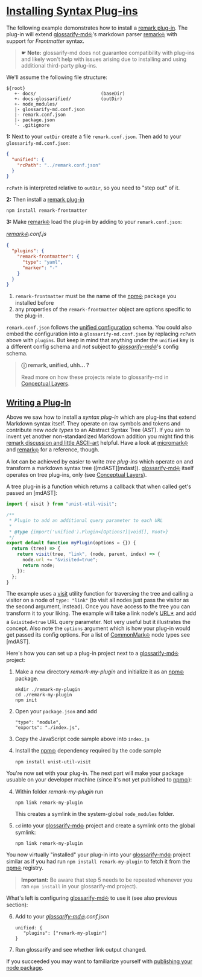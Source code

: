 # [Installing Syntax Plug-ins](#installing-syntax-plug-ins)

[doc-conceptual-layers]: ./conceptual-layers.md

[mdast-util-visit]: https://npmjs.com/package/mdast-util-visit

[remark-discussion]: https://github.com/remarkjs/remark/discussions/869#discussioncomment-1602674

[remark-frontmatter]: https://npmjs.com/package/remark-frontmatter

[remark-plugin]: https://github.com/remarkjs/awesome-remark

[unified-config]: https://github.com/unifiedjs/unified-engine/blob/main/doc/configure.md

The following example demonstrates how to install a [remark plug-in][remark-plugin]. The plug-in will extend [glossarify-md⎆][1]'s markdown parser [remark⎆][2]  with support for *Frontmatter* syntax.

> **☛ Note:** glossarify-md does not guarantee compatibility with plug-ins and likely won't help with issues arising due to installing and using additional third-party plug-ins.

We'll assume the following file structure:

    ${root}
       +- docs/                        (baseDir)
       +- docs-glossarified/           (outDir)
       +- node_modules/
       |- glossarify-md.conf.json
       |- remark.conf.json
       |- package.json
       '- .gitignore

**1:** Next to your `outDir` create a file `remark.conf.json`. Then add to your `glossarify-md.conf.json`:

```json
{
  "unified": {
    "rcPath": "../remark.conf.json"
  }
}
```

`rcPath` is interpreted relative to `outDir`, so you need to "step out" of it.

**2:** Then install a [remark plug-in][remark-plugin]

    npm install remark-frontmatter

**3:** Make [remark⎆][2] load the plug-in by adding to your `remark.conf.json`:

*[remark⎆][2].conf.js*

```json
{
  "plugins": {
    "remark-frontmatter": {
      "type": "yaml",
      "marker": "-"
    }
  }
}
```

1.  `remark-frontmatter` must be the name of the [npm⎆][3] package you installed before
2.  any properties of the `remark-frontmatter` object are options specific to the plug-in.

`remark.conf.json` follows the [unified configuration][unified-config] schema. You could also embed the configuration into a `glossarify-md.conf.json` by replacing `rcPath` above with `plugins`. But keep in mind that anything under the `unified` key is a different config schema and *not* subject to *[glossarify-md⎆][1]*'s config schema.

> **ⓘ remark, unified, uhh... ?**
>
> Read more on how these projects relate to glossarify-md in [Conceptual Layers][doc-conceptual-layers].

## [Writing a Plug-In](#writing-a-plug-in)

Above we saw how to install a *syntax plug-in* which are plug-ins that extend Markdown syntax itself. They operate on raw symbols and tokens and contribute new *node types* to an Abstract Syntax Tree (AST). If you aim to invent yet another non-standardized Markdown addition you might find this [remark discussion and little ASCII-art][remark-discussion] helpful. Have a look at [micromark⎆][4] and [remark⎆][2] for a reference, though.

A lot can be achieved by easier to write *tree plug-ins* which operate on and transform a markdown syntax tree (\[mdAST]\[mdast]). [glossarify-md⎆][1] itself operates on tree plug-ins, only (see [Conceptual Layers][doc-conceptual-layers]).

A tree plug-in is a function which returns a callback that when called get's passed an \[mdAST]:

```js
import { visit } from "unist-util-visit";

/**
 * Plugin to add an additional query parameter to each URL
 *
 * @type {import('unified').Plugin<[Options?]|void[], Root>}
 */
export default function myPlugin(options = {}) {
  return (tree) => {
    return visit(tree, "link", (node, parent, index) => {
      node.url += "&visited=true";
      return node;
    }):
  };
}
```

The example uses a [visit][mdast-util-visit] utility function for traversing the tree and calling a visitor on a node of `type: "link"` (to visit all nodes just pass the visitor as the second argument, instead). Once you have access to the tree you can transform it to your liking. The example will take a link node's [URL🟉][5] and add a `&visited=true` URL query parameter. Not very useful but it illustrates the concept. Also note the `options` argument which is how your plug-in would get passed its config options. For a list of [CommonMark⎆][6] node types see \[mdAST].

Here's how you can set up a plug-in project next to a [glossarify-md⎆][1] project:

1.  Make a new directory *remark-my-plugin* and initialize it as an [npm⎆][3] package.

        mkdir ./remark-my-plugin
        cd ./remark-my-plugin
        npm init

2.  Open your `package.json` and add

        "type": "module",
        "exports": "./index.js",

3.  Copy the JavaScript code sample above into `index.js`

4.  Install the [npm⎆][3] dependency required by the code sample

        npm install unist-util-visit

You're now set with your plug-in. The next part will make your package usuable on your developer machine (since it's not yet published to [npm⎆][3]):

4.  Within folder *remark-my-plugin* run

        npm link remark-my-plugin

    This creates a symlink in the system-global `node_modules` folder.

5.  `cd` into your [glossarify-md⎆][1] project and create a symlink onto the global symlink:

        npm link remark-my-plugin

You now virtually "installed" your plug-in into your [glossarify-md⎆][1] project similar as if you had run `npm install remark-my-plugin` to fetch it from the [npm⎆][3] registry.

> **Important:** Be aware that step 5 needs to be repeated whenever you ran `npm install` in your glossarify-md project).

What's left is configuring [glossarify-md⎆][1] to use it (see also previous section):

6.  Add to your *[glossarify-md⎆][1].conf.json*

        unified: {
           "plugins": ["remark-my-plugin"]
        }

7.  Run glossarify and see whether link output changed.

If you succeeded you may want to familiarize yourself with [publishing your node package][7].

[1]: https://github.com/about-code/glossarify-md "This project."

[2]: https://github.com/remarkjs/remark "remark is a parser and compiler project under the unified umbrella for Markdown text files in particular."

[3]: references.md#npm "Node Package Manager."

[4]: https://github.com/micromark/ "A low-level extensible implementation of the CommonMark syntax specification (parsing and tokenizing)."

[5]: ./glossary.md#uri--url "Uniform Resource Identifier and Uniform Resource Locator are both the same thing, which is an ID with a syntax scheme://authority.tld/path/#fragment?query like https://my.org/foo/#bar?q=123."

[6]: https://commonmark.org "Effort on providing a minimal set of standardized Markdown syntax."

[7]: https://docs.npmjs.com/packages-and-modules
